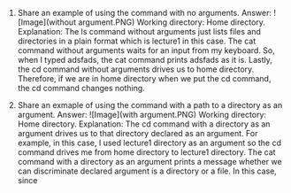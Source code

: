 1. Share an example of using the command with no arguments.
Answer: ![Image](without argument.PNG)
Working directory: Home directory.
Explanation: The ls command without arguments just lists files and directories in a plain format which is lecture1 in this case.
The cat command without arguments waits for an input from my keyboard. So, when I typed adsfads, the cat command prints adsfads as it is.
Lastly, the cd command without arguments drives us to home directory. Therefore, if we are in home directory when we put the cd command, the cd command changes nothing. 

2. Share an exmaple of using the command with a path to a directory as an argument.
Answer: ![Image](with argument.PNG)
Working directory: Home directory. 
Explanation: The cd command with a directory as an argument drives us to that directory declared as an argument. For example, in this case, I used lecture1 directory as an argument so the cd command drives me from home directory to lecture1 directory.
The cat command with a directory as an argument prints a message whether we can discriminate declared argument is a directory or a file. In this case, since 
